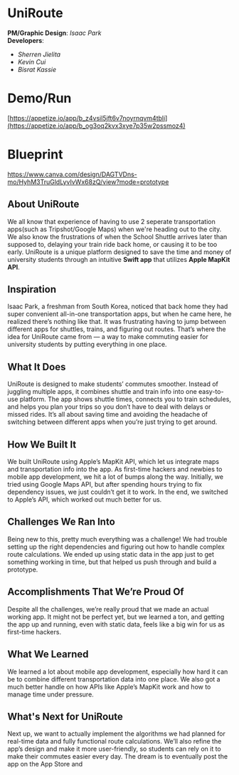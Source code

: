 # UniRoute
**PM/Graphic Design**: *Isaac Park*  
**Developers**:  
  - *Sherren Jielita*  
  - *Kevin Cui*  
  - *Bisrat Kassie*

# Demo/Run
[https://appetize.io/app/b_z4vsil5jft6v7noyrnqvm4tbli](https://appetize.io/app/b_og3oq2kvx3xye7p35w2pssmoz4)

# Blueprint
https://www.canva.com/design/DAGTVDns-mo/HyhM3TruGldLyvIvWx68zQ/view?mode=prototype

  
## About UniRoute 
We all know that experience of having to use 2 seperate transportation apps(such as Tripshot/Google Maps) when we're heading out to the city. We also know the frustrations of when the School Shuttle arrives later than supposed to, delaying your train ride back home, or causing it to be too early. UniRoute is a unique platform designed to save the time and money of university students through an intuitive **Swift app** that utilizes **Apple MapKit API**.

## Inspiration
Isaac Park, a freshman from South Korea, noticed that back home they had super convenient all-in-one transportation apps, but when he came here, he realized there’s nothing like that. It was frustrating having to jump between different apps for shuttles, trains, and figuring out routes. That’s where the idea for UniRoute came from — a way to make commuting easier for university students by putting everything in one place.

## What It Does
UniRoute is designed to make students’ commutes smoother. Instead of juggling multiple apps, it combines shuttle and train info into one easy-to-use platform. The app shows shuttle times, connects you to train schedules, and helps you plan your trips so you don’t have to deal with delays or missed rides. It’s all about saving time and avoiding the headache of switching between different apps when you’re just trying to get around.

## How We Built It
We built UniRoute using Apple’s MapKit API, which let us integrate maps and transportation info into the app. As first-time hackers and newbies to mobile app development, we hit a lot of bumps along the way. Initially, we tried using Google Maps API, but after spending hours trying to fix dependency issues, we just couldn’t get it to work. In the end, we switched to Apple’s API, which worked out much better for us.

## Challenges We Ran Into
Being new to this, pretty much everything was a challenge! We had trouble setting up the right dependencies and figuring out how to handle complex route calculations. We ended up using static data in the app just to get something working in time, but that helped us push through and build a prototype.

## Accomplishments That We’re Proud Of
Despite all the challenges, we’re really proud that we made an actual working app. It might not be perfect yet, but we learned a ton, and getting the app up and running, even with static data, feels like a big win for us as first-time hackers.

## What We Learned
We learned a lot about mobile app development, especially how hard it can be to combine different transportation data into one place. We also got a much better handle on how APIs like Apple’s MapKit work and how to manage time under pressure.

## What's Next for UniRoute
Next up, we want to actually implement the algorithms we had planned for real-time data and fully functional route calculations. We’ll also refine the app’s design and make it more user-friendly, so students can rely on it to make their commutes easier every day. The dream is to eventually post the app on the App Store and
